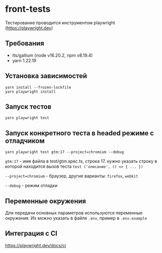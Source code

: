 # front-tests

Тестирование проводится инструментом playwright (https://playwright.dev)

## Требования
- lts/gallium (node v16.20.2, npm v8.19.4)
- yarn 1.22.19

## Установка зависимостей

```shell
yarn install --frozen-lockfile
yarn playwright install
```

## Запуск тестов

```yarn playwright test```

## Запуск конкретного теста в headed режиме с отладчиком
```yarn playwright test gtm:17 --project=chromium --debug```

`gtm:17` - имя файла в test/gtm.spec.ts, строка 17. нужно указать строку в которой находится вызов теста `test
('описание', () => { ... })`

`--project=chromium` - браузер, другие варианты: `firefox`, `webkit`

`--debug` - режим отладки 

## Переменные окружения

Для передачи основных параметров используются переменные окружения. Их можно указать в файле `.env`, 
пример в `.env.example` 

## Интеграция с CI
https://playwright.dev/docs/ci
